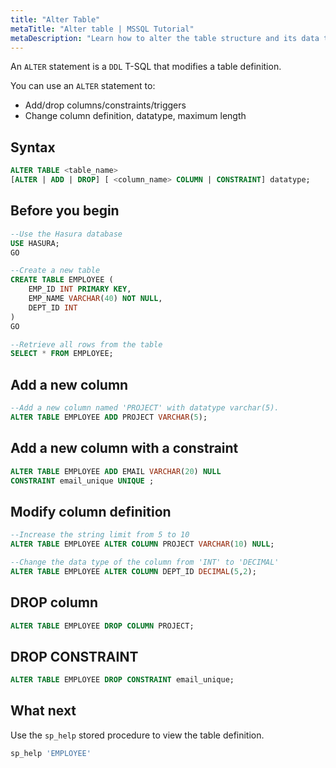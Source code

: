 ```yaml
---
title: "Alter Table"
metaTitle: "Alter table | MSSQL Tutorial"
metaDescription: "Learn how to alter the table structure and its data types."
---
```


An `ALTER` statement is a `DDL` T-SQL that modifies a table definition. 

You can use an `ALTER` statement to:

* Add/drop columns/constraints/triggers
* Change column definition, datatype, maximum length  

## Syntax

```SQL
ALTER TABLE <table_name>
[ALTER | ADD | DROP] [ <column_name> COLUMN | CONSTRAINT] datatype;
```

## Before you begin

```SQL
--Use the Hasura database
USE HASURA;
GO

--Create a new table
CREATE TABLE EMPLOYEE (
    EMP_ID INT PRIMARY KEY,
    EMP_NAME VARCHAR(40) NOT NULL,
    DEPT_ID INT
)
GO

--Retrieve all rows from the table
SELECT * FROM EMPLOYEE;
```

## Add a new column

```SQL
--Add a new column named 'PROJECT' with datatype varchar(5).
ALTER TABLE EMPLOYEE ADD PROJECT VARCHAR(5);
```

## Add a new column with a constraint

```SQL
ALTER TABLE EMPLOYEE ADD EMAIL VARCHAR(20) NULL
CONSTRAINT email_unique UNIQUE ;
```

## Modify column definition

```SQL
--Increase the string limit from 5 to 10
ALTER TABLE EMPLOYEE ALTER COLUMN PROJECT VARCHAR(10) NULL;
```

```SQL
--Change the data type of the column from 'INT' to 'DECIMAL'
ALTER TABLE EMPLOYEE ALTER COLUMN DEPT_ID DECIMAL(5,2); 
```

## DROP column

```SQL
ALTER TABLE EMPLOYEE DROP COLUMN PROJECT;
```

## DROP CONSTRAINT

```SQL
ALTER TABLE EMPLOYEE DROP CONSTRAINT email_unique;
```

## What next

Use the `sp_help` stored procedure to view the table definition.

```SQL
sp_help 'EMPLOYEE'
```
